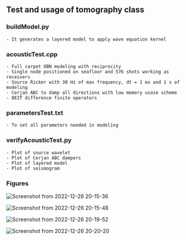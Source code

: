 ## Test and usage of tomography class

### buildModel.py
    - It generates a layered model to apply wave equation kernel

### acousticTest.cpp 
    - Full carpet OBN modeling with reciprocity 
    - Single node positioned on seafloor and 576 shots working as receivers    
    - Source Ricker with 30 Hz of max frequency, dt = 1 ms and 1 s of modeling
    - Cerjan ABC to damp all directions with low memory usase scheme
    - 8E2T difference finite operators 

### parametersTest.txt
    - To set all parameters needed in modeling

### verifyAcousticTest.py 
    - Plot of source wavelet
    - Plot of Cerjan ABC dampers
    - Plot of layered model
    - Plot of seismogram  

### Figures

![Screenshot from 2022-12-26 20-15-36](https://user-images.githubusercontent.com/44127778/209588373-1b2627ec-70a8-48a7-ac13-7eb9627069b8.png)

![Screenshot from 2022-12-26 20-15-48](https://user-images.githubusercontent.com/44127778/209588378-d5ccda5a-f50c-469f-9df3-21ad6d8cfb0d.png)

![Screenshot from 2022-12-26 20-19-52](https://user-images.githubusercontent.com/44127778/209588385-144bc151-175a-4b54-92bf-82774be6aa38.png)

![Screenshot from 2022-12-26 20-20-20](https://user-images.githubusercontent.com/44127778/209588394-10bf26f2-0da5-483f-ba77-18feccea1c65.png)